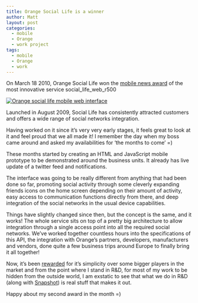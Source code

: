 ```yaml
---
title: Orange Social Life is a winner
author: Matt
layout: post
categories:
  - mobile
  - Orange
  - work project
tags:
  - mobile
  - Orange
  - work
---
```

On March 18 2010, Orange Social Life won the [mobile news award][1] of the most innovative service
social_life_web_r500

<p class="attachement"><a href="{{ "social_life_web.jpg" | image_path | cdn }}" title="Orange social life mobile web interface" rel="lightbox[162]"><img src="{{ "social_life_web_r500.jpg" | image_path | cdn }}" alt="Orange social life mobile web interface" /></a></p>

Launched in August 2009, Social Life has consistently attracted customers and offers a wide range of social networks integration.

Having worked on it since it&#8217;s very very early stages, it feels great to look at it and feel proud that we all made it!
I remember the day when my boss came around and asked my availabilities for &#8216;the months to come&#8217; =)
<!--more-->

These months started by creating an HTML and JavaScript mobile prototype to be demonstrated around the business units. It already has live update of a twitter feed and notifications.

The interface was going to be really different from anything that had been done so far, promoting social activity through some cleverly expanding friends icons on the home screen depending on their amount of activity, easy access to communication functions directly from there, and deep integration of the social networks in the usual device capabilities.

Things have slightly changed since then, but the concept is the same, and it works!
The whole service sits on top of a pretty big architecture to allow integration through a single access point into all the required social networks. We&#8217;ve worked together countless hours into the specifications of this API, the integration with Orange&#8217;s partners, developers, manufacturers and vendors, done quite a few business trips around Europe to finally bring it all together!

Now, it&#8217;s been [rewarded][2] for it&#8217;s simplicity over some bigger players in the market and from the point where I stand in R&D, for most of my work to be hidden from the outside world, I am exstatic to see that what we do in R&D (along with [Snapshot](/orange-snapshot-mms-to-share-photos-on-twitter/)) is real stuff that makes it out.

Happy about my second award in the month =)

 [1]: http://www.mobilenewsawards.co.uk/
 [2]: http://newsroom.orange.co.uk/2010/03/19/orange-scores-hatrick-at-the-mobile-news-awards-2010/